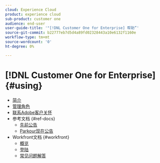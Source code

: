 ```yaml
---
cloud: Experience Cloud
product: experience cloud
sub-product: customer one
audience: end-user
user-guide-title: '"[!DNL Customer One for Enterprise] 帮助”'
source-git-commit: b22777eb7d5d4a89fd02328443a10e6132f1160e
workflow-type: tm+mt
source-wordcount: '0'
ht-degree: 0%

---
```



# [!DNL Customer One for Enterprise] {#using}

+ [简介](home.md)
+ [管理角色](admin-roles.md)
+ [联系Adobe客户关怀](customer-care.md)
+ 参考文档 {#ref-docs}
   + [先前公告](intro-customer-support.md)
   + [Parkour现在公告](parkour-now.md)
+ Workfront文档 {#workfront}
   + [概览](overview.md)
   + [登陆](landing.md)
   + [常见问题解答](faq.md)
